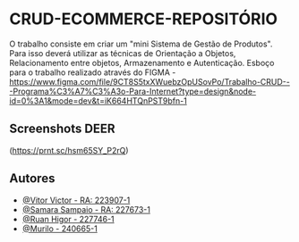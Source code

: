 # CRUD-ECOMMERCE-REPOSITÓRIO
 O trabalho consiste em criar um "mini Sistema de Gestão de Produtos". Para isso deverá utilizar as técnicas de Orientação a Objetos, Relacionamento entre objetos, Armazenamento e Autenticação.
Esboço para o trabalho realizado através do FIGMA - https://www.figma.com/file/9CT8S5txXWuebzOpUSovPo/Trabalho-CRUD---Programa%C3%A7%C3%A3o-Para-Internet?type=design&node-id=0%3A1&mode=dev&t=iK664HTQnPST9bfn-1

## Screenshots DEER

(https://prnt.sc/hsm65SY_P2rQ)

## Autores

- [@Vitor Victor - RA: 223907-1](https://github.com/VitoorVictor)
- [@Samara Sampaio - RA: 227673-1](https://github.com/samarasampaio)
- [@Ruan Higor - 227746-1](https://github.com/ajaax1)
- [@Murilo - 240665-1](https://github.com/murilomobarreto)
